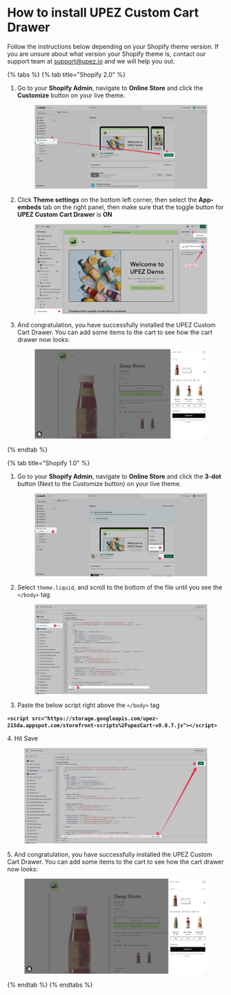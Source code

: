 # How to install UPEZ Custom Cart Drawer

Follow the instructions below depending on your Shopify theme version. If you are unsure about what version your Shopify theme is, contact our support team at [support@upez.io](mailto:support@upez.io) and we will help you out.

{% tabs %}
{% tab title="Shopify 2.0" %}
1.  Go to your **Shopify Admin**, navigate to **Online Store** and click the **Customize** button on your live theme.

    <figure><img src="../.gitbook/assets/CleanShot 2022-08-23 at 22.59.17.jpg" alt=""><figcaption></figcaption></figure>
2.  Click **Theme settings** on the bottom left corner, then select the **App-embeds** tab on the right panel, then make sure that the toggle button for **UPEZ Custom Cart Drawer** is **ON**

    <figure><img src="../.gitbook/assets/image.png" alt=""><figcaption></figcaption></figure>
3.  And congratulation, you have successfully installed the UPEZ Custom Cart Drawer. You can add some items to the cart to see how the cart drawer now looks:

    <figure><img src="../.gitbook/assets/CleanShot 2022-08-23 at 23.11.11.jpg" alt=""><figcaption></figcaption></figure>
{% endtab %}

{% tab title="Shopify 1.0" %}
1.  Go to your **Shopify Admin**, navigate to **Online Store** and click the **3-dot** button (Next to the Customize button) on your live theme.

    <figure><img src="../.gitbook/assets/CleanShot 2022-08-23 at 23.15.26.jpg" alt=""><figcaption></figcaption></figure>
2.  Select `theme.liquid`, and scroll to the bottom of the file until you see the `</body>` tag

    <figure><img src="../.gitbook/assets/CleanShot 2022-08-23 at 23.17.47.jpg" alt=""><figcaption></figcaption></figure>
3. Paste the below script right above the `</body>` tag

<pre class="language-html" data-overflow="wrap"><code class="lang-html"><strong>&#x3C;script src="https://storage.googleapis.com/upez-215da.appspot.com/storefront-scripts%2FupezCart-v0.0.7.js">&#x3C;/script></strong></code></pre>

4\. Hit Save

<figure><img src="../.gitbook/assets/CleanShot 2022-08-23 at 23.21.42.jpg" alt=""><figcaption></figcaption></figure>

5\. And congratulation, you have successfully installed the UPEZ Custom Cart Drawer. You can add some items to the cart to see how the cart drawer now looks:

<figure><img src="../.gitbook/assets/CleanShot 2022-08-23 at 23.11.11.jpg" alt=""><figcaption></figcaption></figure>
{% endtab %}
{% endtabs %}

